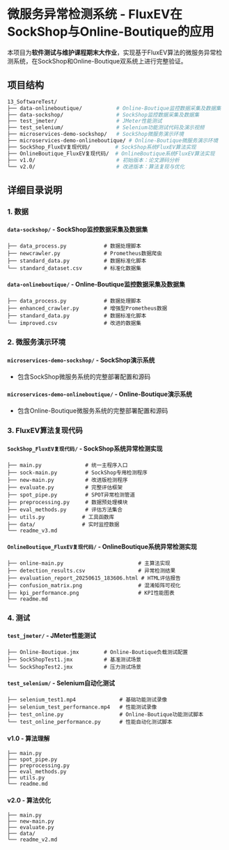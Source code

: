 # 微服务异常检测系统 - FluxEV在SockShop与Online-Boutique的应用

本项目为**软件测试与维护课程期末大作业**，实现基于FluxEV算法的微服务异常检测系统，在SockShop和Online-Boutique双系统上进行完整验证。

## 项目结构

```bash
13_SoftwareTest/
├── data-onlineboutique/           # Online-Boutique监控数据采集及数据集
├── data-sockshop/                 # SockShop监控数据采集及数据集
├── test_jmeter/                   # JMeter性能测试
├── test_selenium/                 # Selenium功能测试代码及演示视频
├── microservices-demo-sockshop/   # SockShop微服务演示环境
├── microservices-demo-onlineboutique/ # Online-Boutique微服务演示环境
├── SockShop_FluxEV复现代码/        # SockShop系统FluxEV算法实现
├── OnlineBoutique_FluxEV复现代码/  # OnlineBoutique系统FluxEV算法实现
├── v1.0/                          # 初始版本：论文源码分析
└── v2.0/                          # 改进版本：算法复现与优化
```

## 详细目录说明

### 1. 数据

#### `data-sockshop/` - SockShop监控数据采集及数据集
```
├── data_process.py            # 数据处理脚本
├── newcrawler.py              # Prometheus数据爬虫
├── standard_data.py           # 数据标准化脚本
└── standard_dataset.csv       # 标准化数据集 
```

#### `data-onlineboutique/` - Online-Boutique监控数据采集及数据集
```
├── data_process.py            # 数据处理脚本
├── enhanced_crawler.py        # 增强型Prometheus数据
├── standard_data.py           # 数据标准化脚本
└── improved.csv               # 改进的数据集
```

### 2. 微服务演示环境

#### `microservices-demo-sockshop/` - SockShop演示系统
- 包含SockShop微服务系统的完整部署配置和源码

#### `microservices-demo-onlineboutique/` - Online-Boutique演示系统  
- 包含Online-Boutique微服务系统的完整部署配置和源码

### 3. FluxEV算法复现代码

#### `SockShop_FluxEV复现代码/` - SockShop系统异常检测实现
```
├── main.py              # 统一主程序入口 
├── sock-main.py         # SockShop专用检测程序 
├── new-main.py          # 改进版检测程序
├── evaluate.py          # 完整评估框架 
├── spot_pipe.py         # SPOT异常检测管道 
├── preprocessing.py     # 数据预处理模块 
├── eval_methods.py      # 评估方法集合 
├── utils.py            # 工具函数库
├── data/               # 实时监控数据
└── readme_v3.md       
```

#### `OnlineBoutique_FluxEV复现代码/` - OnlineBoutique系统异常检测实现
```
├── online-main.py                        # 主算法实现
├── detection_results.csv                 # 异常检测结果
├── evaluation_report_20250615_183606.html # HTML评估报告
├── confusion_matrix.png                  # 混淆矩阵可视化 
├── kpi_performance.png                   # KPI性能图表 
└── readme.md                             
```
### 4. 测试

#### `test_jmeter/` - JMeter性能测试
```
├── Online-Boutique.jmx        # Online-Boutique负载测试配置 
├── SockShopTest1.jmx          # 基准测试场景 
└── SockShopTest2.jmx          # 压力测试场景 
```

#### `test_selenium/` - Selenium自动化测试
```
├── selenium_test1.mp4              # 基础功能测试录像 
├── selenium_test_performance.mp4   # 性能测试录像 
├── test_online.py                  # Online-Boutique功能测试脚本
└── test_online_performance.py      # 性能自动化测试脚本
```



#### v1.0 - 算法理解
```
├── main.py              
├── spot_pipe.py         
├── preprocessing.py     
├── eval_methods.py      
├── utils.py            
└── readme.md           
```

#### v2.0 - 算法优化
```
├── main.py             
├── new-main.py         
├── evaluate.py          
├── data/              
└── readme_v2.md       
```
